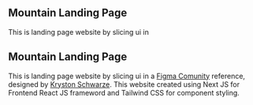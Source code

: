 
## Mountain Landing Page
This is landing page website by slicing ui in 
## Mountain Landing Page
This is landing page website by slicing ui in a [Figma Comunity](https://www.figma.com/community/file/788675347108478517) reference, designed by [Kryston Schwarze](https://krystonschwarze.com/). This website created using Next JS for Frontend React JS frameword and Tailwind CSS for component styling.

